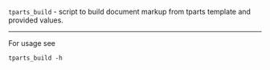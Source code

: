`tparts_build` - script to build document markup from tparts template and provided values.

---

For usage see
```
tparts_build -h
```
